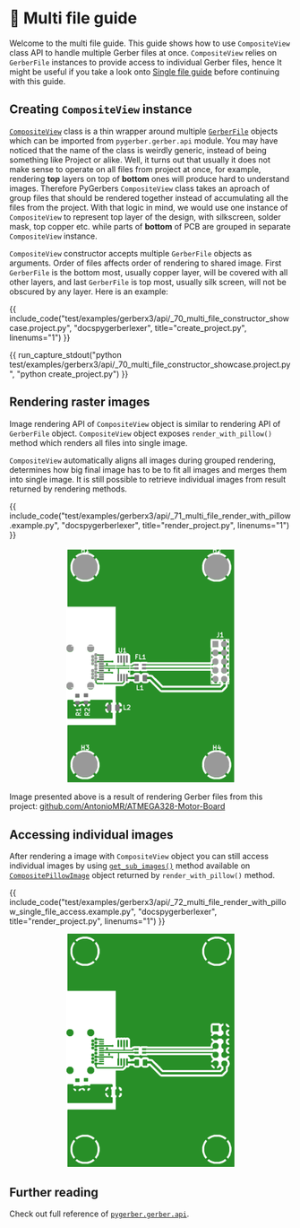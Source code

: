 # 🥞 Multi file guide

Welcome to the multi file guide. This guide shows how to use `CompositeView` class API
to handle multiple Gerber files at once. `CompositeView` relies on `GerberFile`
instances to provide access to individual Gerber files, hence It might be useful if you
take a look onto [Single file guide](./01_single_file.md) before continuing with this
guide.

## Creating `CompositeView` instance

[`CompositeView`](../../reference/pygerber/gerber/api/__init__.md#pygerber.gerber.api.CompositeView)
class is a thin wrapper around multiple
[`GerberFile`](../../reference/pygerber/gerber/api/__init__.md#pygerber.gerber.api.GerberFile)
objects which can be imported from `pygerber.gerber.api` module. You may have noticed
that the name of the class is weirdly generic, instead of being something like Project
or alike. Well, it turns out that usually it does not make sense to operate on all files
from project at once, for example, rendering **top** layers on top of **bottom** ones
will produce hard to understand images. Therefore PyGerbers `CompositeView` class takes
an aproach of group files that should be rendered together instead of accumulating all
the files from the project. With that logic in mind, we would use one instance of
`CompositeView` to represent top layer of the design, with silkscreen, solder mask, top
copper etc. while parts of **bottom** of PCB are grouped in separate `CompositeView`
instance.

`CompositeView` constructor accepts multiple `GerberFile` objects as arguments. Order of
files affects order of rendering to shared image. First `GerberFile` is the bottom most,
usually copper layer, will be covered with all other layers, and last `GerberFile` is
top most, usually silk screen, will not be obscured by any layer. Here is an example:

{{ include_code("test/examples/gerberx3/api/_70_multi_file_constructor_showcase.project.py", "docspygerberlexer", title="create_project.py", linenums="1") }}

{{ run_capture_stdout("python test/examples/gerberx3/api/_70_multi_file_constructor_showcase.project.py", "python create_project.py") }}

## Rendering raster images

Image rendering API of `CompositeView` object is similar to rendering API of
`GerberFile` object. `CompositeView` object exposes `render_with_pillow()` method which
renders all files into single image.

`CompositeView` automatically aligns all images during grouped rendering, determines how
big final image has to be to fit all images and merges them into single image. It is
still possible to retrieve individual images from result returned by rendering methods.

{{ include_code("test/examples/gerberx3/api/_71_multi_file_render_with_pillow.example.py", "docspygerberlexer", title="render_project.py", linenums="1") }}

<p align="center">
    <img src="render_project.png" alt="render_project" width="300" />
</p>

Image presented above is a result of rendering Gerber files from this project:
[github.com/AntonioMR/ATMEGA328-Motor-Board](https://github.com/AntonioMR/ATMEGA328-Motor-Board)

## Accessing individual images

After rendering a image with `CompositeView` object you can still access individual
images by using
[`get_sub_images()`](../../reference/pygerber/gerber/api/__init__.md#pygerber.gerber.api.CompositePillowImage.get_sub_images)
method available on
[`CompositePillowImage`](../../reference/pygerber/gerber/api/__init__.md#pygerber.gerber.api.CompositePillowImage)
object returned by `render_with_pillow()` method.

{{ include_code("test/examples/gerberx3/api/_72_multi_file_render_with_pillow_single_file_access.example.py", "docspygerberlexer", title="render_project.py", linenums="1") }}

<p align="center">
    <img src="single_file_from_project.png" alt="render_project" width="300" />
</p>

## Further reading

Check out full reference of
[`pygerber.gerber.api`](../../reference/pygerber/gerber/api/__init__.md).
